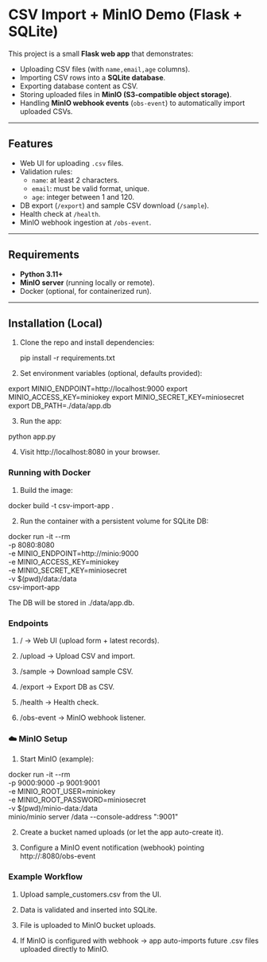# CSV Import + MinIO Demo (Flask + SQLite)

This project is a small **Flask web app** that demonstrates:

- Uploading CSV files (with `name,email,age` columns).  
- Importing CSV rows into a **SQLite database**.  
- Exporting database content as CSV.  
- Storing uploaded files in **MinIO (S3-compatible object storage)**.  
- Handling **MinIO webhook events** (`obs-event`) to automatically import uploaded CSVs.

---

## Features

- Web UI for uploading `.csv` files.  
- Validation rules:
  - `name`: at least 2 characters.  
  - `email`: must be valid format, unique.  
  - `age`: integer between 1 and 120.  
- DB export (`/export`) and sample CSV download (`/sample`).  
- Health check at `/health`.  
- MinIO webhook ingestion at `/obs-event`.

---

## Requirements

- **Python 3.11+**  
- **MinIO server** (running locally or remote).  
- Docker (optional, for containerized run).

---

## Installation (Local)

1. Clone the repo and install dependencies:

   pip install -r requirements.txt
2. Set environment variables (optional, defaults provided):

export MINIO_ENDPOINT=http://localhost:9000
export MINIO_ACCESS_KEY=miniokey
export MINIO_SECRET_KEY=miniosecret
export DB_PATH=./data/app.db


3. Run the app:

python app.py


4. Visit http://localhost:8080
 in your browser.
###  Running with Docker

1. Build the image:

docker build -t csv-import-app .


2. Run the container with a persistent volume for SQLite DB:

docker run -it --rm \
  -p 8080:8080 \
  -e MINIO_ENDPOINT=http://minio:9000 \
  -e MINIO_ACCESS_KEY=miniokey \
  -e MINIO_SECRET_KEY=miniosecret \
  -v $(pwd)/data:/data \
  csv-import-app


The DB will be stored in ./data/app.db.
### Endpoints

1. / → Web UI (upload form + latest records).

2. /upload → Upload CSV and import.

3. /sample → Download sample CSV.

4. /export → Export DB as CSV.

5. /health → Health check.

6. /obs-event → MinIO webhook listener.
### ☁️ MinIO Setup
1. Start MinIO (example):

docker run -it --rm \
  -p 9000:9000 -p 9001:9001 \
  -e MINIO_ROOT_USER=miniokey \
  -e MINIO_ROOT_PASSWORD=miniosecret \
  -v $(pwd)/minio-data:/data \
  minio/minio server /data --console-address ":9001"


2. Create a bucket named uploads (or let the app auto-create it).

3. Configure a MinIO event notification (webhook) pointing http://<app-host>:8080/obs-event
### Example Workflow

1. Upload sample_customers.csv from the UI.

2. Data is validated and inserted into SQLite.

3. File is uploaded to MinIO bucket uploads.

4. If MinIO is configured with webhook → app auto-imports future .csv files uploaded directly to MinIO.


